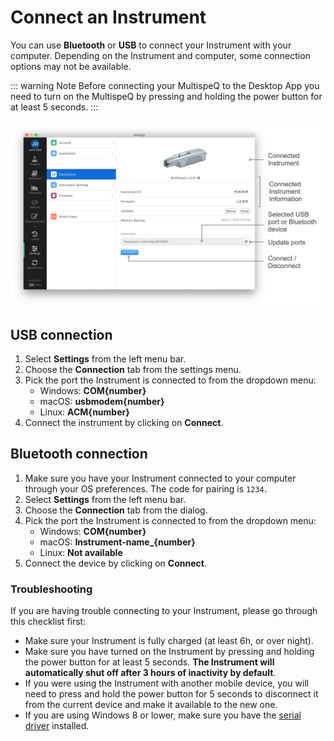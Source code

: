 # Connect an Instrument

You can use **Bluetooth** or **USB** to connect your Instrument with your computer. Depending on the Instrument and computer, some connection options may not be available.

::: warning Note
Before connecting your MultispeQ to the Desktop App you need to turn on the MultispeQ by pressing and holding the power button for at least 5 seconds.
:::

![Connect an Instrument](./images/connect-an-instrument.png)

## USB connection

1. Select **<i class="fa fa-sliders"></i> Settings** from the left menu bar.
2. Choose the **Connection** tab from the settings menu.
3. Pick the port the Instrument is connected to from the dropdown menu:
    - Windows: **COM{number}**
    - macOS: **usbmodem{number}**
    - Linux: **ACM{number}**
4. Connect the instrument by clicking on **Connect**.

## Bluetooth connection

1. Make sure you have your Instrument connected to your computer through your OS preferences. The code for pairing is `1234`.
2. Select **<i class="fa fa-sliders"></i> Settings** from the left menu bar.
3. Choose the **Connection** tab from the dialog.
4. Pick the port the Instrument is connected to from the dropdown menu:
    - Windows: **COM{number}**
    - macOS: **Instrument-name_{number}**
    - Linux: **Not available**
5. Connect the device by clicking on **Connect**.

### Troubleshooting

If you are having trouble connecting to your Instrument, please go through this checklist first:

- Make sure your Instrument is fully charged (at least 6h, or over night).
- Make sure you have turned on the Instrument by pressing and holding the power button for at least 5 seconds. **The Instrument will automatically shut off after 3 hours of inactivity by default**.
- If you were using the Instrument with another mobile device, you will need to press and hold the power button for 5 seconds to disconnect it from the current device and make it available to the new one.
- If you are using Windows 8 or lower, make sure you have the [serial driver](https://www.pjrc.com/teensy/td_download.html) installed.
